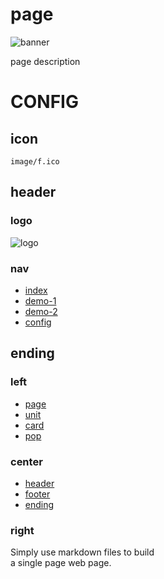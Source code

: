 # page

![banner](image/banner.jpg)

page description






# CONFIG

## icon

`image/f.ico`

## header

### logo

![logo](image/forw.png)

### nav

- [index](index.php)
- [demo-1](index.php?f=demo/demo-1)
- [demo-2](index.php?f=demo/demo-2)
- [config](index.php?f=demo/config)

## ending

### left

- [page](index.php?f=demo/page)
- [unit](index.php?f=demo/unit)
- [card](index.php?f=demo/card)
- [pop](index.php?f=demo/pop)

### center

- [header](index.php?f=demo/header)
- [footer](index.php?f=demo/footer)
- [ending](index.php?f=demo/ending)

### right

Simply use markdown files to build  
a single page web page.
